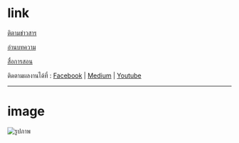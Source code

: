 # link 

[ติตามข่าวสาร](https://www.google.co.th/?hl=th)

[อ่านบทความ](https://www.google.co.th/?hl=th)

[สื่อการสอน](https://www.google.co.th/?hl=th)

ติดตามผลงานได้ที่ : [Facebook] | [Medium] | [Youtube]

[Facebook]:https://www.youtube.com
[Medium]:https://www.youtube.com
[Youtube]:https://www.youtube.com

---
# image


![รูปภาพ][logo]

[logo]:https://avatars.githubusercontent.com/u/113978126?v=4
